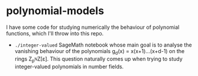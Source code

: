 # polynomial-models

I have some code for studying numerically the behaviour of polynomial functions, which I'll throw into this repo. 

- ```./integer-valued``` SageMath notebook whose main goal is to analyse the vanishing behaviour of the polynomials g<sub>d</sub>(x) = x(x+1)...(x+d-1) on the rings Z<sub>p<sup>N</sup></sub>Z[ε]. This question naturally comes up when trying to study integer-valued polynomials in number fields.

